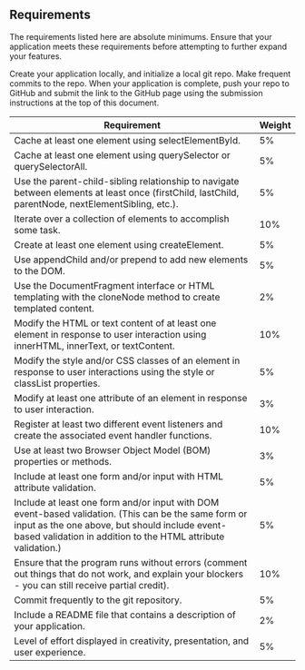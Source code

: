 ## Requirements
The requirements listed here are absolute minimums. Ensure that your application meets these requirements before attempting to further expand your features.

Create your application locally, and initialize a local git repo. Make frequent commits to the repo. When your application is complete, push your repo to GitHub and submit the link to the GitHub page using the submission instructions at the top of this document.

|Requirement                                        |Weight                                                          |
|---------------------------------------------------|----------------------------------------------------------------| 
|Cache at least one element using selectElementById.                                                          |5%    | 
|Cache at least one element using querySelector or querySelectorAll.                                          |5%    | 
|Use the parent-child-sibling relationship to navigate between elements at least once (firstChild, lastChild, parentNode, nextElementSibling, etc.).                                                                                    |5%    | 
|Iterate over a collection of elements to accomplish some task.                                               |10%   | 
|Create at least one element using createElement.                                                             |5%    |   
|Use appendChild and/or prepend to add new elements to the DOM.                                               |5%    | 
|Use the DocumentFragment interface or HTML templating with the cloneNode method to create templated content. |2%    | 
|Modify the HTML or text content of at least one element in response to user interaction using innerHTML, innerText, or textContent.                                                                                                  |10%   | 
|Modify the style and/or CSS classes of an element in response to user interactions using the style or classList properties.                                                                                                   |5%    | 
|Modify at least one attribute of an element in response to user interaction.                                 |3%    | 
|Register at least two different event listeners and create the associated event handler functions.                                                                                                    |10%   | 
|Use at least two Browser Object Model (BOM) properties or methods.                                           |3%    | 
|Include at least one form and/or input with HTML attribute validation.                                       |5%    | 
|Include at least one form and/or input with DOM event-based validation. (This can be the same form or input as the one above, but should include event-based validation in addition to the HTML attribute validation.)                          |5%    | 
|Ensure that the program runs without errors (comment out things that do not work, and explain your blockers - you can still receive partial credit).                                                                                      |10%   | 
|Commit frequently to the git repository.                                                                     |5%    | 	
|Include a README file that contains a description of your application.                                       |2%    | 
|Level of effort displayed in creativity, presentation, and user experience.                                  |5%    |


